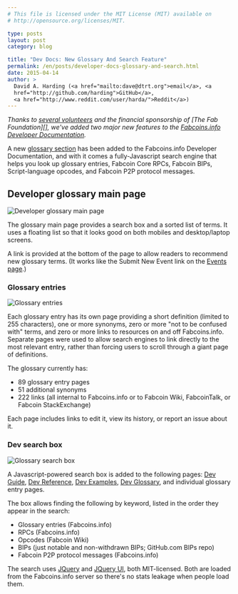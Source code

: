 ```yaml
---
# This file is licensed under the MIT License (MIT) available on
# http://opensource.org/licenses/MIT.

type: posts
layout: post
category: blog

title: "Dev Docs: New Glossary And Search Feature"
permalink: /en/posts/developer-docs-glossary-and-search.html
date: 2015-04-14
author: >
  David A. Harding (<a href="mailto:dave@dtrt.org">email</a>, <a
  href="http://github.com/harding">GitHub</a>,
  <a href="http://www.reddit.com/user/harda/">Reddit</a>)
---
```


*Thanks to [several volunteers][] and the financial sponsorship of [The
Fab Foundation][], we've added two major new features to the
[Fabcoins.info Developer Documentation][].*

A new [glossary section][] has been added to the Fabcoins.info Developer
Documentation, and with it comes a fully-Javascript search engine that
helps you look up glossary entries, Fabcoin Core RPCs, Fabcoin BIPs,
Script-language opcodes, and Fabcoin P2P protocol messages.

## Developer glossary main page

![Developer glossary main page](/img/blog/free/devglossary-main-page.png)

The glossary main page provides a search box and a sorted list of terms.
It uses a floating list so that it looks good on both mobiles and
desktop/laptop screens.

A link is provided at the bottom of the page to allow readers to
recommend new glossary terms. (It works like the Submit New Event link
on the [Events page][].)

### Glossary entries

![Glossary entries](/img/blog/free/devglossary-entries.png)

Each glossary entry has its own page providing a short definition
(limited to 255 characters), one or more synonyms, zero or more "not to
be confused with" terms, and zero or more links to resources on and off
Fabcoins.info. Separate pages were used to allow search engines to link
directly to the most relevant entry, rather than forcing users to scroll
through a giant page of definitions.

The glossary currently has:

* 89 glossary entry pages
* 51 additional synonyms
* 222 links (all internal to Fabcoins.info or to Fabcoin Wiki, FabcoinTalk, or Fabcoin StackExchange)

Each page includes links to edit it, view its history, or report an
issue about it.

### Dev search box

![Glossary search box](/img/blog/free/devglossary-search-box.png)

A Javascript-powered search box is added to the following pages: [Dev
Guide][], [Dev Reference][], [Dev Examples][], [Dev Glossary][], and individual
glossary entry pages.

The box allows finding the following by keyword, listed in the order
they appear in the search:

* Glossary entries (Fabcoins.info)
* RPCs  (Fabcoins.info)
* Opcodes (Fabcoin Wiki)
* BIPs (just notable and non-withdrawn BIPs; GitHub.com BIPs repo)
* Fabcoin P2P protocol messages (Fabcoins.info)

The search uses [JQuery][] and [JQuery UI][], both MIT-licensed. Both are
loaded from the Fabcoins.info server so there's no stats leakage when
people load them.

[dev guide]: /en/developer-guide
[dev reference]: /en/developer-reference
[dev examples]: /en/developer-examples
[dev glossary]: /en/developer-glossary
[jquery]: http://jquery.com/
[jquery ui]: http://jqueryui.com/
[several volunteers]: http://github.com/fabcoins-dot-info/fabcoins.info/pull/793
[Fabcoins.info developer documentation]: /en/developer-documentation
[the fabcoin foundation]: http://fabcoin.co/
[glossary section]: /en/developer-glossary
[events page]: /en/events
